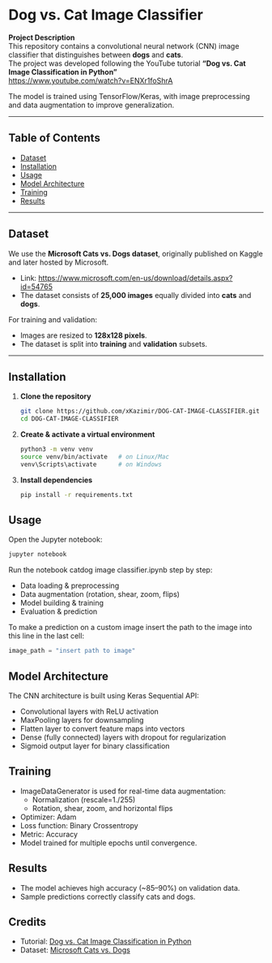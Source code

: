 # Dog vs. Cat Image Classifier

**Project Description**  
This repository contains a convolutional neural network (CNN) image classifier that distinguishes between **dogs** and **cats**.  
The project was developed following the YouTube tutorial **“Dog vs. Cat Image Classification in Python”**  
https://www.youtube.com/watch?v=ENXr1foShrA  

The model is trained using TensorFlow/Keras, with image preprocessing and data augmentation to improve generalization.  

---

## Table of Contents
- [Dataset](#dataset)  
- [Installation](#installation)  
- [Usage](#usage)  
- [Model Architecture](#model-architecture)  
- [Training](#training)  
- [Results](#results)

---

## Dataset  
We use the **Microsoft Cats vs. Dogs dataset**, originally published on Kaggle and later hosted by Microsoft.  
- Link: https://www.microsoft.com/en-us/download/details.aspx?id=54765  
- The dataset consists of **25,000 images** equally divided into **cats** and **dogs**.  

For training and validation:  
- Images are resized to **128x128 pixels**.  
- The dataset is split into **training** and **validation** subsets.

---

## Installation  

1. **Clone the repository**
   ```bash
   git clone https://github.com/xKazimir/DOG-CAT-IMAGE-CLASSIFIER.git
   cd DOG-CAT-IMAGE-CLASSIFIER
2. **Create & activate a virtual environment**
   ```bash
   python3 -m venv venv
   source venv/bin/activate   # on Linux/Mac
   venv\Scripts\activate      # on Windows
3. **Install dependencies**
   ```bash
   pip install -r requirements.txt
   
## Usage
Open the Jupyter notebook:
   ```bash
   jupyter notebook
   ```
Run the notebook catdog image classifier.ipynb step by step:
- Data loading & preprocessing
- Data augmentation (rotation, shear, zoom, flips)
- Model building & training
- Evaluation & prediction

To make a prediction on a custom image insert the path to the image into this line in the last cell:
   ```python
   image_path = "insert path to image"
   ```

## Model Architecture
The CNN architecture is built using Keras Sequential API:
 - Convolutional layers with ReLU activation
 - MaxPooling layers for downsampling
 - Flatten layer to convert feature maps into vectors
 - Dense (fully connected) layers with dropout for regularization
 - Sigmoid output layer for binary classification
## Training
 - ImageDataGenerator is used for real-time data augmentation:
   - Normalization (rescale=1./255)
   - Rotation, shear, zoom, and horizontal flips
 - Optimizer: Adam
 - Loss function: Binary Crossentropy
 - Metric: Accuracy
 - Model trained for multiple epochs until convergence.

## Results
 - The model achieves high accuracy (~85–90%) on validation data.
 - Sample predictions correctly classify cats and dogs.

## Credits  

- Tutorial: [Dog vs. Cat Image Classification in Python](https://www.youtube.com/watch?v=ENXr1foShrA)  
- Dataset: [Microsoft Cats vs. Dogs](https://www.microsoft.com/en-us/download/details.aspx?id=54765)  
